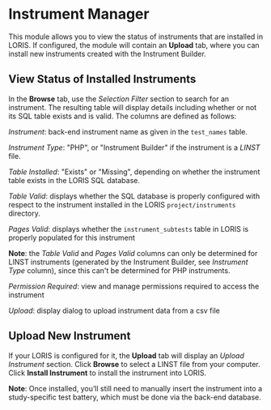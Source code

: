 # Instrument Manager

This module allows you to view the status of instruments that are installed in LORIS. If configured, the module will contain an **Upload** tab, where you can install new instruments created with the Instrument Builder. 

## View Status of Installed Instruments

In the **Browse** tab, use the *Selection Filter* section to search for an instrument. The resulting table will display details including whether or not its SQL table exists and is valid. The columns are defined as follows:

*Instrument*: back-end instrument name as given in the `test_names` table.

*Instrument Type*: "PHP", or "Instrument Builder" if the instrument is a _LINST_ file.

*Table Installed*: "Exists" or "Missing", depending on whether the instrument table exists in the LORIS SQL database.

*Table Valid*: displays whether the SQL database is properly configured with respect to the instrument installed in the LORIS `project/instruments` directory. 

*Pages Valid*: displays whether the `instrument_subtests` table in LORIS is properly populated for this instrument

**Note**: the *Table Valid* and *Pages Valid* columns can only be determined for LINST instruments (generated by the Instrument Builder, see *Instrument Type* column), since this can't be determined for PHP instruments. 

*Permission Required*: view and manage permissions required to access the instrument

*Upload*: display dialog to upload instrument data from a csv file

## Upload New Instrument

If your LORIS is configured for it, the **Upload** tab will display an *Upload Instrument* section. Click **Browse** to select a LINST file from your computer. Click **Install Instrument** to install the instrument into LORIS. 

**Note**: Once installed, you’ll still need to manually insert the instrument into a study-specific test battery, which must be done via the back-end database. 
